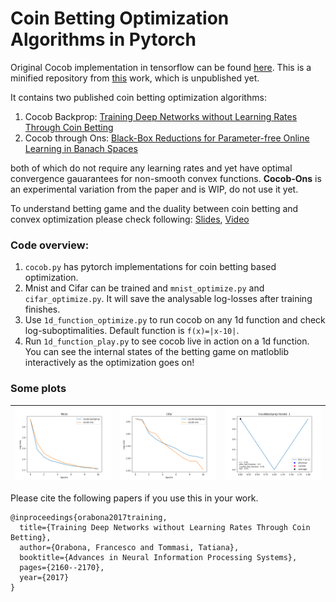 # Coin Betting Optimization Algorithms in Pytorch

Original Cocob implementation in tensorflow can be found [here](https://github.com/bremen79/cocob). This is a minified repository from [this](https://github.com/HarshTrivedi/coin-betting-optimizers-pytorch/blob/master/slides.pdf) work, which is unpublished yet.

It contains two published coin betting optimization algorithms:

1. Cocob Backprop: [Training Deep Networks without Learning Rates Through Coin Betting](https://arxiv.org/pdf/1705.07795.pdf)
2. Cocob through Ons: [
Black-Box Reductions for Parameter-free Online Learning in Banach Spaces](https://arxiv.org/pdf/1705.07795.pdf)

both of which do not require any learning rates and yet have optimal convergence gauarantees for non-smooth convex functions. **Cocob-Ons** is an experimental variation from the paper and is WIP, do not use it yet.

To understand betting game and the duality between coin betting and convex optimization please check following: [Slides](http://francesco.orabona.com/papers/slides_cocob.pdf), [Video](https://www.youtube.com/watch?v=61o-TMEcDMM)

### Code overview:

1. `cocob.py` has pytorch implementations for coin betting based optimization.
2. Mnist and Cifar can be trained and `mnist_optimize.py` and `cifar_optimize.py`. It will save the analysable log-losses after training finishes.
3. Use `1d_function_optimize.py` to run cocob on any 1d function and check log-suboptimalities. Default function is `f(x)=|x-10|`.
4. Run `1d_function_play.py` to see cocob live in action on a 1d function. You can see the internal states of the betting game on matloblib interactively as the optimization goes on!

### Some plots

<img src="https://raw.githubusercontent.com/HarshTrivedi/coin-betting-optimizers-pytorch/master/log-losses-mnist.png" width="300">  | <img src="https://raw.githubusercontent.com/HarshTrivedi/coin-betting-optimizers-pytorch/master/log-losses-cifar.png" width="300"> | <img src="https://raw.githubusercontent.com/HarshTrivedi/coin-betting-optimizers-pytorch/master/images/1d_play.gif" width="300">
:------------------------------------------:|:-----------------------------------------:|:-------------------------------:


Please cite the following papers if you use this in your work.

```
@inproceedings{orabona2017training,
  title={Training Deep Networks without Learning Rates Through Coin Betting},
  author={Orabona, Francesco and Tommasi, Tatiana},
  booktitle={Advances in Neural Information Processing Systems},
  pages={2160--2170},
  year={2017}
}
```